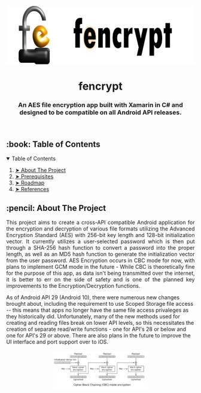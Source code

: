 <p align="center"> 
  <img src="readmeresources/fencrypt_new_logo.png" alt="fencrypt logo" width="680px" height="156px">
</p>
<h1 align="center"> fencrypt </h1>
<h3 align="center"> An AES file encryption app built with Xamarin in C# and designed to be compatible on all Android API releases.</h3> 

</br>

<!-- TABLE OF CONTENTS -->
<h2 id="table-of-contents"> :book: Table of Contents</h2>
<details open="open">
  <summary>Table of Contents</summary>
  <ol>
    <li><a href="#about-the-project"> ➤ About The Project</a></li>
    <li><a href="#prerequisites"> ➤ Prerequisites</a></li>
    <li><a href="#roadmap"> ➤ Roadmap</a></li>
    <!--<li><a href="#experiments">Experiments</a></li>-->
    <li><a href="#references"> ➤ References</a></li>
  </ol>
</details>

<!-- ABOUT THE PROJECT -->
<h2 id="about-the-project"> :pencil: About The Project</h2>

<p align="justify"> 
  This project aims to create a cross-API compatible Android application for the encryption and decryption of various file formats utilizing the Advanced Encryption Standard (AES)
  with 256-bit key length and 128-bit initialization vector. It currently utilizes a user-selected password which is then put through a SHA-256 hash function to convert a 
  password into the proper length, as well as an MD5 hash function to generate the initialization vector from the user password. AES Encryption occurs in CBC mode for now, with
  plans to implement GCM mode in the future - While CBC is theoretically fine for the purpose of this app, as data isn't being transmitted over the internet, it is better to err
  on the side of safety and is one of the planned key improvements to the Encryption/Decryption functions.
  
  As of Android API 29 (Android 10), there were numerous new changes brought about, including the requirement to use Scoped Storage file access -- this means that apps no longer
  have the same file access privaleges as they historically did. Unfortunately, many of the new methods used for creating and reading files break on lower API levels, so this
  necessitates the creation of separate read/write functions - one for API's 28 or below and one for API's 29 or above. There are also plans in the future to improve the UI
  interface and port support over to iOS.
</p>

<p align="center">
  <img src="readmeresources/CBC_encryption.png" alt="Image describing CBC-mode for AES Encryption" width="50%" height="50%">        
  <!--figcaption>Caption goes here</figcaption-->
</p>
